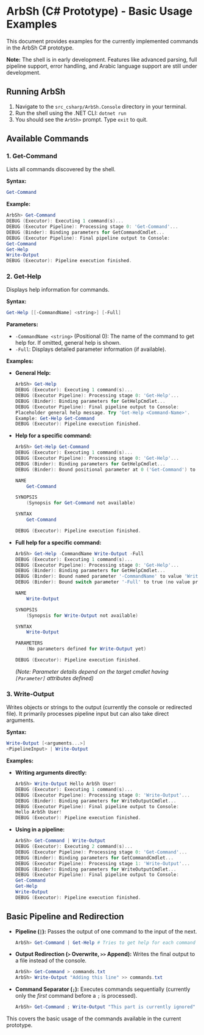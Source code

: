 # ArbSh (C# Prototype) - Basic Usage Examples

This document provides examples for the currently implemented commands in the ArbSh C# prototype.

**Note:** The shell is in early development. Features like advanced parsing, full pipeline support, error handling, and Arabic language support are still under development.

## Running ArbSh

1.  Navigate to the `src_csharp/ArbSh.Console` directory in your terminal.
2.  Run the shell using the .NET CLI: `dotnet run`
3.  You should see the `ArbSh>` prompt. Type `exit` to quit.

## Available Commands

### 1. Get-Command

Lists all commands discovered by the shell.

**Syntax:**

```powershell
Get-Command
```

**Example:**

```powershell
ArbSh> Get-Command
DEBUG (Executor): Executing 1 command(s)...
DEBUG (Executor Pipeline): Processing stage 0: 'Get-Command'...
DEBUG (Binder): Binding parameters for GetCommandCmdlet...
DEBUG (Executor Pipeline): Final pipeline output to Console:
Get-Command
Get-Help
Write-Output
DEBUG (Executor): Pipeline execution finished.
```

### 2. Get-Help

Displays help information for commands.

**Syntax:**

```powershell
Get-Help [[-CommandName] <string>] [-Full]
```

**Parameters:**

*   `-CommandName <string>` (Positional 0): The name of the command to get help for. If omitted, general help is shown.
*   `-Full`: Displays detailed parameter information (if available).

**Examples:**

*   **General Help:**
    ```powershell
    ArbSh> Get-Help
    DEBUG (Executor): Executing 1 command(s)...
    DEBUG (Executor Pipeline): Processing stage 0: 'Get-Help'...
    DEBUG (Binder): Binding parameters for GetHelpCmdlet...
    DEBUG (Executor Pipeline): Final pipeline output to Console:
    Placeholder general help message. Try 'Get-Help <Command-Name>'.
    Example: Get-Help Get-Command
    DEBUG (Executor): Pipeline execution finished.
    ```
*   **Help for a specific command:**
    ```powershell
    ArbSh> Get-Help Get-Command
    DEBUG (Executor): Executing 1 command(s)...
    DEBUG (Executor Pipeline): Processing stage 0: 'Get-Help'...
    DEBUG (Binder): Binding parameters for GetHelpCmdlet...
    DEBUG (Binder): Bound positional parameter at 0 ('Get-Command') to property 'CommandName' (Type: String)

    NAME
        Get-Command

    SYNOPSIS
        (Synopsis for Get-Command not available)

    SYNTAX
        Get-Command

    DEBUG (Executor): Pipeline execution finished.
    ```
*   **Full help for a specific command:**
    ```powershell
    ArbSh> Get-Help -CommandName Write-Output -Full
    DEBUG (Executor): Executing 1 command(s)...
    DEBUG (Executor Pipeline): Processing stage 0: 'Get-Help'...
    DEBUG (Binder): Binding parameters for GetHelpCmdlet...
    DEBUG (Binder): Bound named parameter '-CommandName' to value 'Write-Output' (Type: String)
    DEBUG (Binder): Bound switch parameter '-Full' to true (no value provided).

    NAME
        Write-Output

    SYNOPSIS
        (Synopsis for Write-Output not available)

    SYNTAX
        Write-Output

    PARAMETERS
        (No parameters defined for Write-Output yet)

    DEBUG (Executor): Pipeline execution finished.
    ```
    *(Note: Parameter details depend on the target cmdlet having `[Parameter]` attributes defined)*

### 3. Write-Output

Writes objects or strings to the output (currently the console or redirected file). It primarily processes pipeline input but can also take direct arguments.

**Syntax:**

```powershell
Write-Output [<arguments...>]
<PipelineInput> | Write-Output
```

**Examples:**

*   **Writing arguments directly:**
    ```powershell
    ArbSh> Write-Output Hello ArbSh User!
    DEBUG (Executor): Executing 1 command(s)...
    DEBUG (Executor Pipeline): Processing stage 0: 'Write-Output'...
    DEBUG (Binder): Binding parameters for WriteOutputCmdlet...
    DEBUG (Executor Pipeline): Final pipeline output to Console:
    Hello ArbSh User!
    DEBUG (Executor): Pipeline execution finished.
    ```
*   **Using in a pipeline:**
    ```powershell
    ArbSh> Get-Command | Write-Output
    DEBUG (Executor): Executing 2 command(s)...
    DEBUG (Executor Pipeline): Processing stage 0: 'Get-Command'...
    DEBUG (Binder): Binding parameters for GetCommandCmdlet...
    DEBUG (Executor Pipeline): Processing stage 1: 'Write-Output'...
    DEBUG (Binder): Binding parameters for WriteOutputCmdlet...
    DEBUG (Executor Pipeline): Final pipeline output to Console:
    Get-Command
    Get-Help
    Write-Output
    DEBUG (Executor): Pipeline execution finished.
    ```

## Basic Pipeline and Redirection

*   **Pipeline (`|`):** Passes the output of one command to the input of the next.
    ```powershell
    ArbSh> Get-Command | Get-Help # Tries to get help for each command name from Get-Command (limited use currently)
    ```
*   **Output Redirection (`>` Overwrite, `>>` Append):** Writes the final output to a file instead of the console.
    ```powershell
    ArbSh> Get-Command > commands.txt
    ArbSh> Write-Output "Adding this line" >> commands.txt
    ```
*   **Command Separator (`;`):** Executes commands sequentially (currently only the *first* command before a `;` is processed).
    ```powershell
    ArbSh> Get-Command ; Write-Output "This part is currently ignored"
    ```

This covers the basic usage of the commands available in the current prototype.
